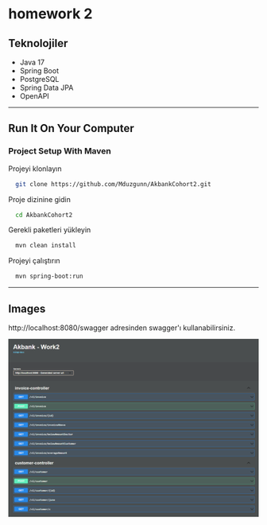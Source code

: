 # homework 2

## Teknolojiler

- Java 17
- Spring Boot
- PostgreSQL
- Spring Data JPA
- OpenAPI
---
## Run It On Your Computer

### Project Setup With Maven

Projeyi klonlayın
```bash
  git clone https://github.com/Mduzgunn/AkbankCohort2.git
```

Proje dizinine gidin
```bash
  cd AkbankCohort2
```

Gerekli paketleri yükleyin
```bash
  mvn clean install
```

Projeyi çalıştırın
```bash
  mvn spring-boot:run
```

---

## Images

http://localhost:8080/swagger adresinden swagger'ı kullanabilirsiniz.

![](src/main/resources/static/images/swagger.PNG "IntelliJ IDEA")
